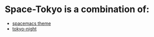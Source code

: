 # Space-Tokyo is a combination of: 
- [spacemacs theme](https://github.com/colepeters/spacemacs-theme.vim) 
- [tokyo-night](https://github.com/folke/tokyonight.nvim)
